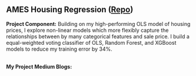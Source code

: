 ## AMES Housing Regression ([Repo](https://github.com/JamesDargan/AMES))

**Project Component:**
Building on my high-performing OLS model of housing prices, I explore non-linear models which more flexibly capture the relationships between by many categorical features and sale price. I build a equal-weighted voting classifier of OLS, Random Forest, and XGBoost models to reduce my training error by 34%.
<br><br>

**My Project Medium Blogs:**<br>
[]()<br>
<br>
